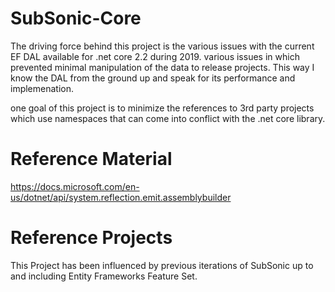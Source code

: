 # SubSonic-Core
The driving force behind this project is the various issues with the current EF DAL available for .net core 2.2 during 2019.
various issues in which prevented minimal manipulation of the data to release projects.
This way I know the DAL from the ground up and speak for its performance and implemenation. 

one goal of this project is to minimize the references to 3rd party projects which use namespaces that can come into conflict with the .net core library.

# Reference Material
https://docs.microsoft.com/en-us/dotnet/api/system.reflection.emit.assemblybuilder

# Reference Projects
This Project has been influenced by previous iterations of SubSonic up to and including Entity Frameworks Feature Set.
